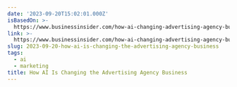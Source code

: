 ```yaml
---
date: '2023-09-20T15:02:01.000Z'
isBasedOn: >-
  https://www.businessinsider.com/how-ai-changing-advertising-agency-business-2023-9
link: >-
  https://www.businessinsider.com/how-ai-changing-advertising-agency-business-2023-9
slug: 2023-09-20-how-ai-is-changing-the-advertising-agency-business
tags:
  - ai
  - marketing
title: How AI Is Changing the Advertising Agency Business
---
```



